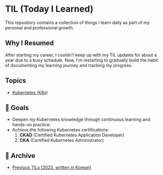 # TIL (Today I Learned)
This repository contains a collection of things I learn daily as part of my personal and professional growth.

## Why I Resumed
After starting my career, I couldn't keep up with my TIL updates for about a year due to a busy schedule. Now, I'm restarting to gradually build the habit of documenting my learning journey and tracking my progress.

## Topics

- [Kubernetes (K8s)](./Kubernetes/)

## 🎯 Goals
- Deepen my Kubernetes knowledge through continuous learning and hands-on practice.
- Achieve the following Kubernetes certifications:
  1. **CKAD** (Certified Kubernetes Application Developer)
  2. **CKA** (Certified Kubernetes Administrator)

## 📂 Archive
- [Previous TILs (2023, written in Korean)](./archive/2023/)
